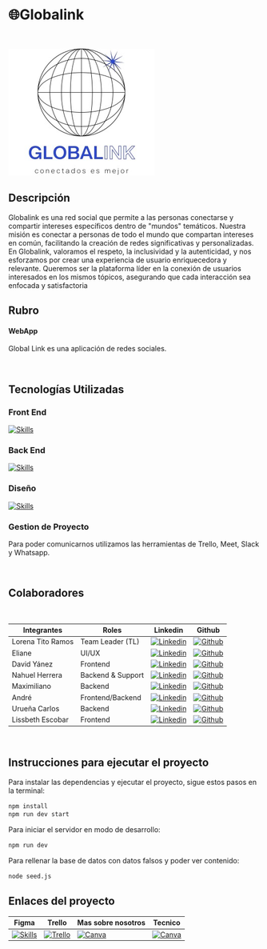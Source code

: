 # 🌐Globalink

<br/>

![Global Link](globallink.jpg)

## Descripción

<p>Globalink es una red social que permite a las personas conectarse y compartir intereses específicos dentro de "mundos" temáticos. Nuestra misión es conectar a personas de todo el mundo que compartan intereses en común, facilitando la creación de redes significativas y personalizadas. En Globalink, valoramos el respeto, la inclusividad y la autenticidad, y nos esforzamos por crear una experiencia de usuario enriquecedora y relevante. Queremos ser la plataforma líder en la conexión de usuarios interesados en los mismos tópicos, asegurando que cada interacción sea enfocada y satisfactoria</p>

## Rubro
#### WebApp
Global Link es una aplicación de redes sociales.

<br/>

## Tecnologías Utilizadas

### Front End

[![Skills](https://skillicons.dev/icons?i=tailwind,react)](https://skillicons.dev)

### Back End

[![Skills](https://skillicons.dev/icons?i=nodejs,next,mongodb)](https://skillicons.dev)

### Diseño

[![Skills](https://skillicons.dev/icons?i=figma)](https://skillicons.dev)

### Gestion de Proyecto

<p>Para poder comunicarnos utilizamos las herramientas de Trello, Meet, Slack y Whatsapp.</p>

<br/>

## Colaboradores

<br/>

| Integrantes | Roles | Linkedin | Github |
| ----------- | ----- | -------- | ------ |
| Lorena Tito Ramos | Team Leader (TL) | [![Linkedin](https://img.shields.io/badge/LinkedIn-0077B5?style=for-the-badge&logo=linkedin&logoColor=white)]()  | [![Github](https://img.shields.io/badge/GitHub-100000?style=for-the-badge&logo=github&logoColor=white)]()|
| Eliane | UI/UX | [![Linkedin](https://img.shields.io/badge/LinkedIn-0077B5?style=for-the-badge&logo=linkedin&logoColor=white)]()  | [![Github](https://img.shields.io/badge/GitHub-100000?style=for-the-badge&logo=github&logoColor=white)]()|
| David Yánez | Frontend | [![Linkedin](https://img.shields.io/badge/LinkedIn-0077B5?style=for-the-badge&logo=linkedin&logoColor=white)](https://www.linkedin.com/in/david--yanez)  | [![Github](https://img.shields.io/badge/GitHub-100000?style=for-the-badge&logo=github&logoColor=white)](https://github.com/David-Yanez)|
| Nahuel Herrera | Backend & Support | [![Linkedin](https://img.shields.io/badge/LinkedIn-0077B5?style=for-the-badge&logo=linkedin&logoColor=white)](https://www.linkedin.com/in/nahuel-rodrigo-herrera-a297b31b9/)  | [![Github](https://img.shields.io/badge/GitHub-100000?style=for-the-badge&logo=github&logoColor=white)](https://github.com/Nahuehue)|
| Maximiliano | Backend | [![Linkedin](https://img.shields.io/badge/LinkedIn-0077B5?style=for-the-badge&logo=linkedin&logoColor=white)]()  | [![Github](https://img.shields.io/badge/GitHub-100000?style=for-the-badge&logo=github&logoColor=white)]()|
| André | Frontend/Backend | [![Linkedin](https://img.shields.io/badge/LinkedIn-0077B5?style=for-the-badge&logo=linkedin&logoColor=white)]()  | [![Github](https://img.shields.io/badge/GitHub-100000?style=for-the-badge&logo=github&logoColor=white)]()|
| Urueña Carlos | Backend | [![Linkedin](https://img.shields.io/badge/LinkedIn-0077B5?style=for-the-badge&logo=linkedin&logoColor=white)]()  | [![Github](https://img.shields.io/badge/GitHub-100000?style=for-the-badge&logo=github&logoColor=white)]()|
| Lissbeth Escobar | Frontend | [![Linkedin](https://img.shields.io/badge/LinkedIn-0077B5?style=for-the-badge&logo=linkedin&logoColor=white)](https://www.linkedin.com/in/lissbethe)  | [![Github](https://img.shields.io/badge/GitHub-100000?style=for-the-badge&logo=github&logoColor=white)](https://github.com/LissbethE)|

<br/>

## Instrucciones para ejecutar el proyecto

Para instalar las dependencias y ejecutar el proyecto, sigue estos pasos en la terminal:


```sh
npm install
npm run dev start
```
Para iniciar el servidor en modo de desarrollo:
```sh
npm run dev
```

Para rellenar la base de datos con datos falsos y poder ver contenido:
```sh
node seed.js
```
## Enlaces del proyecto
| Figma | Trello | Mas sobre nosotros | Tecnico |
|-------|--------|-------------------|---------------|
|[![Skills](https://skillicons.dev/icons?i=figma)](https://www.figma.com/design/F5V2Gx1GoF2veVFsPD9Hn2/GLOBALink?node-id=0-1&t=ummJICCQ8wa715Kw-0)|[![Trello](https://img.shields.io/badge/Trello-0052CC?style=for-the-badge&logo=trello&logoColor=white)](https://trello.com) | [![Canva](https://img.shields.io/badge/Canva-00C4CC?style=for-the-badge&logo=canva&logoColor=white)](https://www.canva.com/design/DAGLaMiEPcU/WwfgUNTqXlbj9IXzX9d_Bw/edit?utm_content=DAGLaMiEPcU&utm_campaign=designshare&utm_medium=link2&utm_source=sharebutton) | [![Canva](https://img.shields.io/badge/Canva-00C4CC?style=for-the-badge&logo=canva&logoColor=white)](https://www.canva.com/design/DAGMXU-Awuo/rqBQDGXP_JnByzCvWNsjiQ/edit?utm_content=DAGMXU-Awuo&utm_campaign=designshare&utm_medium=link2&utm_source=sharebutton) |        
